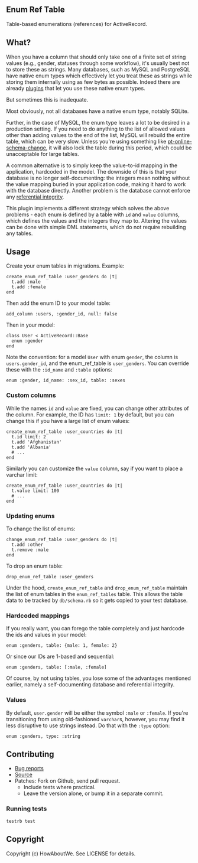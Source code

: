 ## Enum Ref Table

Table-based enumerations (references) for ActiveRecord.

## What?

When you have a column that should only take one of a finite set of string
values (e.g., gender, statuses through some workflow), it's usually best not to
store these as strings. Many databases, such as MySQL and PostgreSQL have native
enum types which effectively let you treat these as strings while storing them
internally using as few bytes as possible. Indeed there are already
[plugins][enum_column3] that let you use these native enum types.

But sometimes this is inadequate.

Most obviously, not all databases have a native enum type, notably SQLite.

Further, in the case of MySQL, the enum type leaves a lot to be desired in a
production setting. If you need to do anything to the list of allowed values
other than adding values to the end of the list, MySQL will rebuild the entire
table, which can be very slow. Unless you're using something like
[pt-online-schema-change][pt-osc], it will also lock the table during this
period, which could be unacceptable for large tables.

A common alternative is to simply keep the value-to-id mapping in the
application, hardcoded in the model. The downside of this is that your database
is no longer self-documenting: the integers mean nothing without the value
mapping buried in your application code, making it hard to work with the
database directly. Another problem is the database cannot enforce any
[referential integrity][foreigner].

This plugin implements a different strategy which solves the above problems -
each enum is defined by a table with `id` and `value` columns, which defines the
values and the integers they map to. Altering the values can be done with simple
DML statements, which do not require rebuilding any tables.

[enum_column3]: https://github.com/taktsoft/enum_column3
[pt-osc]: http://www.percona.com/doc/percona-toolkit/2.1/pt-online-schema-change.html
[foreigner]: https://github.com/matthuhiggins/foreigner

## Usage

Create your enum tables in migrations. Example:

    create_enum_ref_table :user_genders do |t|
      t.add :male
      t.add :female
    end

Then add the enum ID to your model table:

    add_column :users, :gender_id, null: false

Then in your model:

    class User < ActiveRecord::Base
      enum :gender
    end

Note the convention: for a model `User` with enum `gender`, the column is
`users.gender_id`, and the enum_ref_table is `user_genders`. You can override these
with the `:id_name` and `:table` options:

    enum :gender, id_name: :sex_id, table: :sexes

### Custom columns

While the names `id` and `value` are fixed, you can change other attributes of
the column. For example, the ID has `limit: 1` by default, but you can change
this if you have a large list of enum values:

    create_enum_ref_table :user_countries do |t|
      t.id limit: 2
      t.add 'Afghanistan'
      t.add 'Albania'
      # ...
    end

Similarly you can customize the `value` column, say if you want to place a
varchar limit:

    create_enum_ref_table :user_countries do |t|
      t.value limit: 100
      # ...
    end

### Updating enums

To change the list of enums:

    change_enum_ref_table :user_genders do |t|
      t.add :other
      t.remove :male
    end

To drop an enum table:

    drop_enum_ref_table :user_genders

Under the hood, `create_enum_ref_table` and `drop_enum_ref_table` maintain the list of
enum tables in the `enum_ref_tables` table. This allows the table data to be tracked
by `db/schema.rb` so it gets copied to your test database.

### Hardcoded mappings

If you really want, you can forego the table completely and just hardcode the
ids and values in your model:

    enum :genders, table: {male: 1, female: 2}

Or since our IDs are 1-based and sequential:

    enum :genders, table: [:male, :female]

Of course, by not using tables, you lose some of the advantages mentioned
earlier, namely a self-documenting database and referential integrity.

### Values

By default, `user.gender` will be either the symbol `:male` or `:female`. If
you're transitioning from using old-fashioned `varchar`s, however, you may find
it less disruptive to use strings instead. Do that with the `:type` option:

    enum :genders, type: :string

## Contributing

 * [Bug reports](https://github.com/rmw/enum_ref_table/issues)
 * [Source](https://github.com/rmw/enum_ref_table)
 * Patches: Fork on Github, send pull request.
   * Include tests where practical.
   * Leave the version alone, or bump it in a separate commit.

### Running tests
```
testrb test
```

## Copyright

Copyright (c) HowAboutWe. See LICENSE for details.
